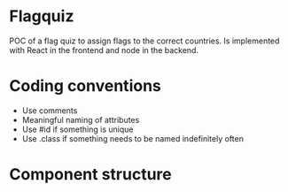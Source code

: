 # Flagquiz
POC of a flag quiz to assign flags to the correct countries.  Is implemented with React in the frontend and node in the backend.

# Coding conventions

- Use comments
- Meaningful naming of attributes
- Use #id if something is unique 
- Use .class if something needs to be named indefinitely often

# Component structure
